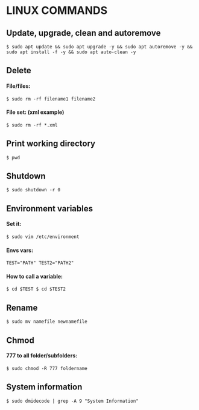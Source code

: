 <div>

<h1>LINUX COMMANDS</h1>
<h2>Update, upgrade, clean and autoremove</h2>

`$ sudo apt update && sudo apt upgrade -y && sudo apt autoremove -y && sudo apt install -f -y && sudo apt auto-clean -y`

<h2>Delete</h2>
<h4>File/files:</h4>

`$ sudo rm -rf filename1 filename2`

<h4>File set: (xml example)</h4>

`$ sudo rm -rf *.xml`

<h2>Print working directory</h2>

`$ pwd`

<h2>Shutdown</h2>

`$ sudo shutdown -r 0`

<h2>Environment variables</h2>
<h4>Set it:</h4>

`$ sudo vim /etc/environment`

<h4>Envs vars:</h4>

`TEST="PATH"
TEST2="PATH2"`

<h4>How to call a variable:</h4>

`$ cd $TEST
$ cd $TEST2`

<h2>Rename</h2>

`$ sudo mv namefile newnamefile`

<h2>Chmod</h2>
<h4>777 to all folder/subfolders:</h4>

`$ sudo chmod -R 777 foldername`

<h2>System information</h2>

`$ sudo dmidecode | grep -A 9 "System Information"`

</div>
